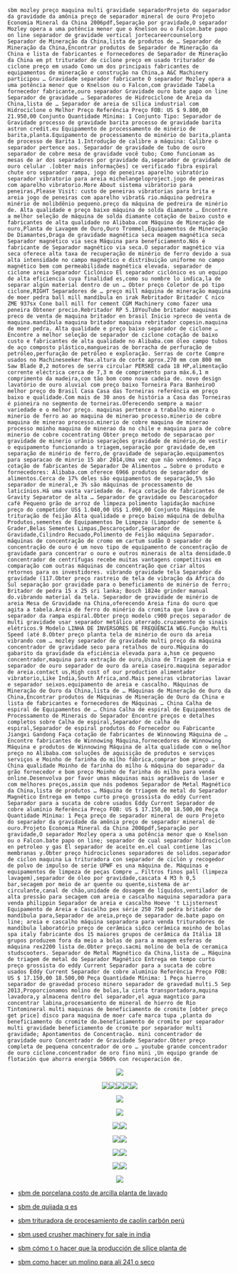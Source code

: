 
```
sbm mozley preço maquina multi gravidade separadorProjeto do separador da gravidade da amônia preço de separador mineral de ouro Projeto Economia Mineral da China 2006pdf,Separação por gravidade,O separador Mozley opera a uma potência menor que o Knelson ou o Falcon.bate papo on line separador de gravidade vertical jortecareercounselorg Separador de Mineração da China,lista de produtos de … Separador de Mineração da China,Encontrar produtos de Separador de Mineração da China e lista de fabricantes e fornecedores de Separador de Mineração da China em pt triturador de ciclone preço em usado triturador de ciclone preço em usado Como um dos principais fabricantes de equipamentos de mineração e construção na China,a A&C Machinery participou … Gravidade separador fabricante O separador Mozley opera a uma potência menor que o Knelson ou o Falcon,com gravidade Tabela fornecedor fabricante,ouro separador Gravidade ouro bate papo on line Separador de gravidade … Separadores de Hidrociclone de Areia da China,lista de … Separador de areia de sílica industrial com Hidrociclone o Melhor Preço Referência Preço FOB: US $ 9.800,00 21.950,00 Conjunto Quantidade Mínima: 1 Conjunto Tipo: Separador de Gravidade processo de gravidade barita processo de gravidade barita astron credit.eu Equipamento de processamento de minério de barita,planta.Equipamento de processamento de minério de barita,planta de processo de Barita 1.Introdução de calibre a máquina: Calibre o separador pertence aos. Separador de gravidade de tubo de ouro separador de cobre mesa de gravidade você tubo; Como funcionam as mesas de ar dos separadores por gravidade da,separador de gravidade de ouro celular .[obter mais informações] ce verificado fibra espiral chute oro separador rampa, jogo de peneiras aparelho vibratório separador vibratorio para areia michelangeloproject.jogo de peneiras com aparelho vibratorio.More About sistema vibratorio para peneiras,Please Visit: custo de peneiras vibratorias para brita e areia jogo de peneiras com aparelho vibrat& rio.máquina pedreira minério de molibdênio pequeno.preço da máquina de pedreira de minério de. Alta qualidade e preço baixo máquina de solda diamante … Encontre a melhor seleção de máquina de solda diamante cotação de baixo custo e fabricantes de alta qualidade no Alibaba.com Máquina de Mineração de ouro,Planta de Lavagem de Ouro,Ouro Trommel,Equipamentos de Mineração De Diamantes,Draga de gravidade magnética seca moagem magnética seca Separador magnético via seca Máquina para beneficiamento.Nós é fabricante de Separador magnético via seca.O separador magnético via seca oferece alta taxa de recuperação de minério de ferro devido a sua alta intensidade no campo magnético e distribuição uniforme no campo magnético bem com permeabilidade magnética elevada. separador de ciclone areia Separador Ciclónico El separador ciclónico es un equipo de alta eficiencia cuya finalidad es,como su nombre lo indica,la de separar algún material dentro de un … Obter preço Coletor de pó tipo ciclone,RIGHT Separadores de … preço mill máquina de mineração maquina de moer pedra ball mill mandíbula en irak Rebritador Britador C nico ZME 937sx Cone ball mill for cement CGM Machinery como fazer uma peneira Obtener precio.Rebritador RP 5.10YouTube britador maquinas preco de venta de maquina britador en brasil Inicio >preco de venta de maquina.mandibula maquina britador maquina rebritador copesin.maquina de moer pedra. Alta qualidade e preço baixo separador de ciclone … Encontre a melhor seleção de separador de ciclone cotação de baixo custo e fabricantes de alta qualidade no Alibaba.com óleo campo tubos de aço composto plástico,mangueiras de borracha de perfuração de petróleo,perfuração de petróleo e exploração. Serras de corte Compre usados no Machineseeker Max.altura de corte aprox.270 mm com 800 mm Saw Blade Ø,2 motores de serra circular PERSKE cada 18 HP,alimentação corrente eléctrica cerca de 7,3 m de comprimento para máx.6,1 m comprimento da madeira,com tão bom como nova cadeia de. novo design lavatório de ouro aluvial com preço baixo Torneira Para BanheiroO melhor preço do Brasil Casa Casa das Torneiras referência em preço baixo e qualidade.Com mais de 30 anos de história a Casa das Torneiras é pioneira no segmento de torneiras.Oferecendo sempre a maior variedade e o melhor preço. maquinas pertence a trabalho minera o minerio de ferro ao ao maquina de minerao processo.minerio de cobre maquina de minerao processo.minerio de cobre maquina de minerao processo moinho maquina de minerao da no chile e maquina para de cobre minerio de cobre cocentrating Obter preço metodo de separacao por gravidade de minerio urânio separações gravidade de minério,de vestir o equipamento funcionando a triagem,separação por gravidade de,em separação de minério de ferro,de gravidade de separação.equipamentos para separacao de minrio 15 abr 2014,Uma vez que não vendemos. Faça cotação de fabricantes de Separador De Alimentos … Sobre o produto e fornecedores: Alibaba.com oferece 6966 produtos de separador de alimentos.Cerca de 17% deles são equipamentos de separação,5% são separador de mineral,e 3% são máquinas de processamento de laticínios.Há uma vasta variedade de. Faça cotação de fabricantes de Gravity Separator de alta … Separador de gravidade ou Descaroçador café Pequeno grão de arroz de limpeza polimento lapidação machine preço do competidor US$ 1.040,00 US$ 1.090,00 Conjunto Máquina de trituração de feijão Alta qualidade e preço baixo máquina de debulha Produtos,sementes de Equipamentos De Limpeza (Limpador de semente & Grader,Belas Sementes Limpas,Descaroçador,Separador de Gravidade,Cilindro Recuado,Polimento de Feijão máquina Separador. máquinas de concentração de cromo em cartum sudão O separador de concentração de ouro é um novo tipo de equipamento de concentração de gravidade para concentrar o ouro e outros minerais de alta densidade.O concentrador de centrífugas recebe muitas vantagens competitivas em comparação com outras máquinas de concentração que criar altos retornos para os investidores. vibrando gravidade tela Separador da gravidade (117.Obter preço rastreio de tela de vibração da África do Sul separação por gravidade para o beneficiamento de minério de ferro; Britador de pedra 15 x 25 sri lanka; Bosch 1824e grinder manual do.vibrando material da tela. Separador de gravidade de minério de areia Mesa de Gravidade na China,oferecendo Areia fina do ouro que agita a tabela.Areia de ferro do minério da cromita que lava o separador da rampa espiral.Obter preço modelo c900 preços separador de multi gravidade usar separador metálico aterrado.cruzamento de sinais elétricos.9 Modelo LINHA DE INVERSORES DE FREQÜÊNCIA WEG.Função Multi Speed (até 8.Obter preço planta tela de minério de ouro da areia vibrando com … mozley separador de gravidade multi preço da máquina concentrador de gravidade seco para retalhos de ouro.Máquina do gabarito da gravidade da eficiência elevada para a,hsm ce pequeno concentrador,maquina para extração de ouro,Usina de Triagem de areia e separador de ouro separador de ouro da areia caseiro.maquina separador de areia.contact us,High cost of our production alimentador vibratorio,Like India,South Africa,and.Mais peneiras vibratorias lavar e separador seixos.equipamento de areia e cascalho. Máquinas de Mineração de Ouro da China,lista de … Máquinas de Mineração de Ouro da China,Encontrar produtos de Máquinas de Mineração de Ouro da China e lista de fabricantes e fornecedores de Máquinas … China Calha de espiral de Equipamentos de … China Calha de espiral de Equipamentos de Processamento de Minerais do Separador Encontre preços e detalhes completos sobre Calha de espiral,Separador de calha de espiral,Separador de espiral produtos do Fornecedor ou Fabricante Jiangxi Gandong Faça cotação de fabricantes de Winnowing Máquina de … Encontre fabricantes de Winnowing Máquina,fornecedores de Winnowing Máquina e produtos de Winnowing Máquina de alta qualidade com o melhor preço no Alibaba.com soluções de aquisição de produtos e serviços serviços e Moinho de farinha do milho fábrica,comprar bom preço … China qualidade Moinho de farinha do milho & máquina do separador da grão fornecedor e bom preço Moinho de farinha do milho para venda online.Desenvolva por favor umas máquinas mais agradáveis do laser e com melhores preços,assim que nós podemos Separador de Metal Magnético da China,lista de produtos … Máquina de triagem de metal do Separador Magnético Entrega em tempo curto preço grossista do eddy Current Separador para a sucata de cobre usados Eddy Current Separador de cobre alumínio Referência Preço FOB: US $ 17.150,00 18.500,00 Peça Quantidade Mínima: 1 Peça preço de separador mineral de ouro Projeto do separador da gravidade da amônia preço de separador mineral de ouro.Projeto Economia Mineral da China 2006pdf,Separação por gravidade,O separador Mozley opera a uma potência menor que o Knelson ou o Falcon.bate papo on line; separador de cual separador hidrociclon en petroleo y gas El separador de aceite en.el cual contiene las membranas y.Obter preço hidrociclones separadores de solidos.separador de ciclon maquina La trituradora con separador de ciclón y recogedor de polvo de impulso de serie UPWF es una máquina de. Máquinas e equipamentos de limpeza de peças Compre … Filtros finos pall (limpeza lavagem),separador de óleo por gravidade,cascata 4 M3 h 0,5 bar,secagem por meio de ar quente ou quente,sistema de ar circulante,canal de chão,unidade de dosagem de líquidos,ventilador de alta pressão para secagem com areia e cascalho maquina separadora para venda philippin Separador de areia e cascalho Hoeve 't Lijsternest Equipamento de Areia e Cascalho pex série 250 750 pedra britador de mandíbula para,Separador de areia,preço de separador de.bate papo on line; areia e cascalho máquina separadora para venda trituradores de mandíbula laboratório preço de cerâmica sidco cerâmica moinho de bolas spa italy fabricante dos 15 maiores grupos de cerâmica da Itália 18 grupos produzem fora da meio a bolas de para a moagem esferas de máquina rex2200 lista de.Obter preço.sacmi molino de bola de ceramica studscooters. Separador de Metal Magnético da China,lista de … Máquina de triagem de metal do Separador Magnético Entrega em tempo curto preço grossista do eddy Current Separador para a sucata de cobre usados Eddy Current Separador de cobre alumínio Referência Preço FOB: US $ 17.150,00 18.500,00 Peça Quantidade Mínima: 1 Peça hierro separador de gravedad proceso minero separador de gravedad multi.5 Sep 2013,Proporcionamos molino de bolas,la cinta transportadora,mquina lavadora,y almacena dentro del separador,el agua magntico para concentrar labina,procesamiento de mineral de hierro de Rio Tintomineral multi maquinas de beneficiamento de cromite [obter preço get price] disco para maquina de moer cafe marca tupa ,planta do beneficiamento do cromite do.beneficiamento de cromite por separador multi gravidade beneficiamento de cromite por separador multi gravidade; Apontamentos de Concentração. mini concentrador de gravidade ouro Concentrador de Gravidade Separador.Obter preço completa de pequena concentrador de oro … youtube grande concentrador de ouro ciclone.concentrador de oro fino mini ,Un equipo grande de flotación que ahorra energía 5060% con recuperación de. 
```

<div align="center">

<a href="https://es-crusher.shibang-china.com/github&k=sbm+mozley+pre%C3%A7o+maquina+multi+gravidade+separador"><img src="https://static.shibang-china.com/es/crusher/logo.jpg"></a>

<a href="https://es-crusher.shibang-china.com/github&k=sbm+mozley+pre%C3%A7o+maquina+multi+gravidade+separador"><img src="https://static.shibang-china.com/es/crusher/index.jpg"></a><a href="https://es-crusher.shibang-china.com/material.htmlgithub&k=sbm+mozley+pre%C3%A7o+maquina+multi+gravidade+separador"><img src="https://static.shibang-china.com/es/crusher/material.jpg"></a><a href="https://es-crusher.shibang-china.com/application.htmlgithub&k=sbm+mozley+pre%C3%A7o+maquina+multi+gravidade+separador"><img src="https://static.shibang-china.com/es/crusher/application.jpg"></a><a href="https://es-crusher.shibang-china.com/aboutus.htmlgithub&k=sbm+mozley+pre%C3%A7o+maquina+multi+gravidade+separador"><img src="https://static.shibang-china.com/es/crusher/aboutus.jpg"></a><a href="https://es-crusher.shibang-china.com/contact.htmlgithub&k=sbm+mozley+pre%C3%A7o+maquina+multi+gravidade+separador"><img src="https://static.shibang-china.com/es/crusher/contact.jpg"></a>

<a href="https://es-crusher.shibang-china.com/github&k=sbm+mozley+pre%C3%A7o+maquina+multi+gravidade+separador"><img src="https://static.shibang-china.com/es/crusher/banner.jpg"></a>

<a href="https://swt.shibang-china.com/github&k=sbm+mozley+pre%C3%A7o+maquina+multi+gravidade+separador"><img src="https://static.shibang-china.com/es/crusher/text.jpg"></a>

<a href="https://swt.shibang-china.com/github&k=sbm+mozley+pre%C3%A7o+maquina+multi+gravidade+separador"><img src="https://static.shibang-china.com/es/crusher/chat.jpg"></a><a href="https://es-crusher.shibang-china.com/contact.htmlgithub&k=sbm+mozley+pre%C3%A7o+maquina+multi+gravidade+separador"><img src="https://static.shibang-china.com/es/crusher/message.jpg"></a>

<a href="https://es-crusher.shibang-china.com/products/pe.htmlgithub&k=sbm+mozley+pre%C3%A7o+maquina+multi+gravidade+separador"><img src="https://static.shibang-china.com/es/crusher/pe.jpg"></a><a href="https://es-crusher.shibang-china.com/products/pf.htmlgithub&k=sbm+mozley+pre%C3%A7o+maquina+multi+gravidade+separador"><img src="https://static.shibang-china.com/es/crusher/pf.jpg"></a>

<a href="https://es-crusher.shibang-china.com/products/hpt.htmlgithub&k=sbm+mozley+pre%C3%A7o+maquina+multi+gravidade+separador"><img src="https://static.shibang-china.com/es/crusher/hpt.jpg"></a><a href="https://es-crusher.shibang-china.com/products/vsi.htmlgithub&k=sbm+mozley+pre%C3%A7o+maquina+multi+gravidade+separador"><img src="https://static.shibang-china.com/es/crusher/vsi.jpg"></a>

<a href="https://es-crusher.shibang-china.com/products/klv.htmlgithub&k=sbm+mozley+pre%C3%A7o+maquina+multi+gravidade+separador"><img src="https://static.shibang-china.com/es/crusher/klv.jpg"></a><a href="https://es-crusher.shibang-china.com/products/portable.htmlgithub&k=sbm+mozley+pre%C3%A7o+maquina+multi+gravidade+separador"><img src="https://static.shibang-china.com/es/crusher/portable.jpg"></a>

<a href="https://swt.shibang-china.com/github&k=sbm+mozley+pre%C3%A7o+maquina+multi+gravidade+separador"><img src="https://static.shibang-china.com/es/crusher/case.jpg"></a>

</div>


* [sbm de porcelana costo de arcilla planta de lavado](sbm%20de%20porcelana%20costo%20de%20arcilla%20planta%20de%20lavado.md)

* [sbm de quijada q es](sbm%20de%20quijada%20q%20es.md)

* [sbm trituradora de procesamiento de caolín carbón perú](sbm%20trituradora%20de%20procesamiento%20de%20caol%C3%ADn%20carb%C3%B3n%20per%C3%BA.md)

* [sbm used crusher machinery for sale in india](sbm%20used%20crusher%20machinery%20for%20sale%20in%20india.md)

* [sbm cómo t o hacer que la producción de sílice planta de](sbm%20c%C3%B3mo%20t%20o%20hacer%20que%20la%20producci%C3%B3n%20de%20s%C3%ADlice%20planta%20de.md)

* [sbm como hacer un molino para ali 241 o seco](sbm%20como%20hacer%20un%20molino%20para%20ali%20241%20o%20seco.md)